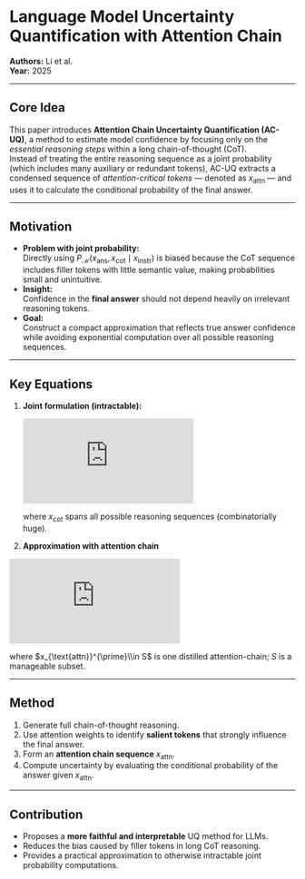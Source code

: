 # Language Model Uncertainty Quantification with Attention Chain  
**Authors:** Li et al.  
**Year:** 2025  

---

## Core Idea
This paper introduces **Attention Chain Uncertainty Quantification (AC-UQ)**, a method to estimate model confidence by focusing only on the *essential reasoning steps* within a long chain-of-thought (CoT).  
Instead of treating the entire reasoning sequence as a joint probability (which includes many auxiliary or redundant tokens), AC-UQ extracts a condensed sequence of *attention-critical tokens* — denoted as $x_{\text{attn}}$ — and uses it to calculate the conditional probability of the final answer.

---

## Motivation
- **Problem with joint probability:**  
  Directly using $P_{\mathcal{M}}(x_{\text{ans}}, x_{\text{cot}} \mid x_{\text{instr}})$ is biased because the CoT sequence includes filler tokens with little semantic value, making probabilities small and unintuitive.  
- **Insight:**  
  Confidence in the **final answer** should not depend heavily on irrelevant reasoning tokens.  
- **Goal:**  
  Construct a compact approximation that reflects true answer confidence while avoiding exponential computation over all possible reasoning sequences.  

---

## Key Equations

1. **Joint formulation (intractable):**

   ![equation1](https://latex.codecogs.com/svg.latex?P_%7B%5Cmathcal%7BM%7D%7D%28x_%7B%5Ctext%7Bans%7D%7D%20%5Cmid%20x_%7B%5Ctext%7Binstr%7D%7D%29%20%3D%20%5Csum_%7Bx_%7B%5Ctext%7Bcot%7D%7D%7D%20P_%7B%5Cmathcal%7BM%7D%7D%28x_%7B%5Ctext%7Bans%7D%7D%20%5Cmid%20x_%7B%5Ctext%7Bcot%7D%7D%2C%20x_%7B%5Ctext%7Binstr%7D%7D%29%20P_%7B%5Cmathcal%7BM%7D%7D%28x_%7B%5Ctext%7Bcot%7D%7D%20%5Cmid%20x_%7B%5Ctext%7Binstr%7D%7D%29)

   where $x_{\text{cot}}$ spans all possible reasoning sequences (combinatorially huge).

2. **Approximation with attention chain**

![equation2](https://latex.codecogs.com/svg.latex?%5Ctilde%7BP%7D_%7B%5Cmathcal%7BM%7D%7D%28x_%7B%5Ctext%7Bans%7D%7D%5Cmid%20x_%7B%5Ctext%7Binstr%7D%7D%29%20%5Capprox%20%5Csum_%7Bx_%7B%5Ctext%7Battn%7D%7D%5E%7B%5Cprime%7D%20%5Cin%20S%7D%20P_%7B%5Cmathcal%7BM%7D%7D%28x_%7B%5Ctext%7Bans%7D%7D%2C%20x_%7B%5Ctext%7Battn%7D%7D%5E%7B%5Cprime%7D%20%5Cmid%20x_%7B%5Ctext%7Binstr%7D%7D%29)

where $x_{\text{attn}}^{\prime}\\in S$ is one distilled attention-chain; $S$ is a manageable subset.



---

## Method
1. Generate full chain-of-thought reasoning.  
2. Use attention weights to identify **salient tokens** that strongly influence the final answer.  
3. Form an **attention chain sequence** $x_{\text{attn}}$.  
4. Compute uncertainty by evaluating the conditional probability of the answer given $x_{\text{attn}}$.  

---

## Contribution
- Proposes a **more faithful and interpretable** UQ method for LLMs.  
- Reduces the bias caused by filler tokens in long CoT reasoning.  
- Provides a practical approximation to otherwise intractable joint probability computations.  
  


